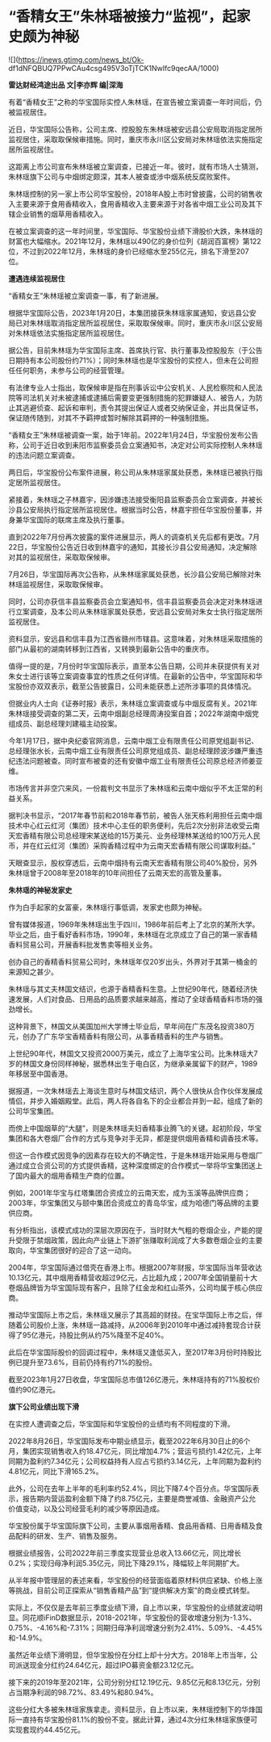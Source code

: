 # “香精女王”朱林瑶被接力“监视”，起家史颇为神秘

![](https://inews.gtimg.com/news_bt/Ok-
df1dNFQBUQ7PPwCAu4csg495V3oTjTCK1NwIfc9qecAA/1000)

**雷达财经鸿途出品 文|李亦辉 编|深海**

有着“香精女王”之称的华宝国际实控人朱林瑶，在宣告被立案调查一年时间后，仍被监视居住。

近日，华宝国际公告称，公司主席、控股股东朱林瑶被安远县公安局取消指定居所监视居住，采取取保候审措施。同时，重庆市永川区公安局对朱林瑶依法实施指定居所监视居住。

这距离上市公司宣布朱林瑶被立案调查，已接近一年。彼时，就有市场人士猜测，朱林瑶旗下公司与中烟绑定颇深，其本人被查或涉中烟系统反腐败案件。

朱林瑶控制的另一家上市公司华宝股份，2018年A股上市时曾披露，公司的销售收入主要来源于食用香精收入，食用香精收入主要来源于对各省中烟工业公司及其下辖企业销售的烟草用香精收入。

在被立案调查的这一年时间里，华宝国际、华宝股份业绩下滑股价大跌，朱林瑶的财富也大幅缩水。2021年12月，朱林瑶以490亿的身价位列《胡润百富榜》第122位，不过到2022年12月，朱林瑶的身价已经缩水至255亿元，排名下滑至207位。

**遭遇连续监视居住**

“香精女王”朱林瑶被立案调查一事，有了新进展。

根据华宝国际公告，2023年1月20日，本集团接获朱林瑶家属通知，安远县公安局已对朱林瑶取消指定居所监视居住，采取取保候审。同时，重庆市永川区公安局对朱林瑶依法实施指定居所监视居住。

据公告，目前朱林瑶为华宝国际主席、首席执行官、执行董事及控股股东（于公告日期持有本公司股份约71%）；同时朱林瑶也是华宝股份的实控人，但未在公司担任任何职务，未参与公司的经营管理。

有法律专业人士指出，取保候审是指在刑事诉讼中公安机关、人民检察院和人民法院等司法机关对未被逮捕或逮捕后需要变更强制措施的犯罪嫌疑人、被告人，为防止其逃避侦查、起诉和审判，责令其提出保证人或者交纳保证金，并出具保证书，保证随传随到，对其不予羁押或暂时解除其羁押的一种强制措施。

“香精女王”朱林瑶被调查一案，始于1年前。2022年1月24日，华宝股份发布公告称，公司于近日收到耒阳市监察委员会立案通知书，决定对公司实际控制人朱林瑶的违法问题立案调查。

两日后，华宝股份公布案件进展，称公司从朱林瑶家属处获悉，朱林瑶已被执行指定居所监视居住。

紧接着，朱林瑶之子林嘉宇，因涉嫌违法接受衡阳县监察委员会立案调查，并被长沙县公安局执行指定居所监视居住。根据当时公告，林嘉宇担任华宝股份董事，并身兼华宝国际的联席主席及执行董事。

直到2022年7月份再次披露的案件进展显示，两人的调查机关先后都有更改。7月22日，华宝股份公告近日收到林嘉宇的通知，其接长沙县公安局通知，决定解除对其的监视居住，采取取保候审。

7月26日，华宝国际再次公告称，从朱林瑶家属处获悉，长沙县公安局已解除对朱林瑶监视居住，采取取保候审。

同时，公司亦获信丰县监察委员会立案通知书，信丰县监察委员会决定对朱林瑶进行立案调查，及本公司从朱林瑶家属处获悉，安远县公安局对朱女士执行指定居所监视居住。

资料显示，安远县和信丰县为江西省赣州市辖县。这意味着，对朱林瑶采取措施的部门从最初的湖南转移到江西省，又转换到最新公告中的重庆市。

值得一提的是，7月份时华宝国际表示，直至本公告日期，公司并未获提供有关对朱女士进行该等立案调查事宜的性质之任何详情。在最新的公告中，华宝国际和华宝股份亦双双表示，截至公告披露日，公司未能获悉上述所涉事项的具体情况。

但据业内人士向《证券时报》表示，朱林瑶立案调查或与中烟反腐有关。2021年朱林瑶接受调查的第二天，云南中烟副总经理周涛投案自首；2022年湖南中烟党组成员、副总经理刘建福主动投案。

今年1月17日，据中央纪委官网消息，云南中烟工业有限责任公司原党组副书记、总经理张水长，云南中烟工业有限责任公司原党组成员、副总经理顾波涉嫌严重违纪违法问题被查。同时宣布被查的还有安徽中烟工业有限责任公司原总经济师姜亚维。

市场传言并非空穴来风，一份裁判文书显示了朱林瑶和云南中烟似乎不太正常的利益关系。

据判决书显示，“2017年春节前和2018年春节前，被告人张天栋利用担任云南中烟技术中心红云红河（集团）技术中心主任的职务便利，先后2次分别非法收受云南天宏香精有限公司总经理宋某送给的15万美元、业务经理林某送给的100万元人民币，并在红云红河（集团）采购香精过程中为云南天宏香精有限公司谋取利益。”

天眼查显示，股权穿透后，云南中烟持有云南天宏香精有限公司40%股份，另外朱林瑶曾于2008年至2018年的10年间担任了云南天宏的高管及董事。

**朱林瑶的神秘发家史**

作为白手起家的女富豪，朱林瑶行事低调，发家史也颇为神秘。

曾有媒体报道，1969年朱林瑶出生于四川，1986年前后考上了北京的某所大学。毕业之后，由于看好香料市场，1990年，朱林瑶在北京成立了自己的第一家香精香料贸易公司，开展香料批发售卖等相关业务。

创办自己的香精香料贸易公司时，朱林瑶年仅20岁出头，外界对于其第一桶金的来源知之甚少。

朱林瑶与其丈夫林国文结识，也源于香精香料生意。上世纪90年代，随着经济快速发展，人们对食品、日用品的品质要求越来越高，推动了全球香精香料市场的强劲增长。

这种背景下，林国文从美国加州大学博士毕业后，早年间在广东茂名投资380万元，创办了广东华宝香精香料有限公司，从事香精香料的生产与销售。

上世纪90年代，林国文又投资2000万美元，成立了上海华宝公司。比朱林瑶大7岁的林国文身份同样神秘，据悉林出生于电白区，为继承亲属留下的财产，1989年移居至中国香港。

据报道，一次朱林瑶去上海谈生意时与林国文结识，两个人很快从合作伙伴发展成情侣，并步入婚姻殿堂。此后，两人将各自名下的企业都合并到一起，组成了新的公司华宝集团。

而傍上中国烟草的“大腿”，则是朱林瑶夫妇香精事业腾飞的关键。起初阶段，华宝集团和各大卷烟厂合作的方式与竞争对手无异，都是提供烟用香精和调香技术等。

但这一合作模式因竞争的因素存在较大的不确定性，于是朱林瑶开始采用与卷烟厂通过成立合资公司的方式提供香精，这种深度绑定的合作模式一举将华宝集团送上了国内最大的烟用香精生产商的位置。

例如，2001年华宝与红塔集团合资成立的云南天宏，成为玉溪等品牌供应商；2003年，华宝集团又与颐中集团合资成立的青岛华宝，成为哈德门等品牌的主要供应商。

有分析指出，该模式成功的深层次原因在于，当时财大气粗的卷烟企业，产能的提升受限于禁烟政策，因此向产业链上下游扩张赚取利润成了大多数卷烟企业的主要取向，华宝集团很好的迎合了这一动向。

2004年，华宝国际通过借壳在香港上市。根据2007年财报，华宝国际当年营收达10.13亿元，其中烟用香精营收超过9亿元，占比超九成；2007年全国销量前十大卷烟品牌皆为华宝国际现有客户，且除了红金龙和红山茶外，公司均属于核心供应商。

推动华宝国际上市之后，朱林瑶又展示了其高超的财技。在宝华国际上市之后，伴随着公司股价上涨，朱林瑶一路减持，从2006年到2010年中通过减持套现合计获得了95亿港元，持股比例从约75%降至不足40%。

此后在华宝国际股价的回调过程中，朱林瑶又逢低买入，至2017年3月份时持股比例已提升至73.6%，目前仍持有约71%的股份。

截至2023年1月27日收盘，华宝国际总市值126亿港元，朱林瑶持有的71%股权价值约90亿港元。

**旗下公司业绩出现下滑**

在实控人遭调查之后，华宝国际和华宝股份的业绩均有不同程度的下滑。

2022年8月26日，华宝国际发布中期业绩显示，截至2022年6月30日止的6个月，集团实现销售收入约18.47亿元，同比增加4.7%；营运亏损约1.42亿元，上年同期为盈利约7.34亿元；公司权益持有人应占亏损约3.14亿元，上年同期为盈利约4.81亿元，同比下滑165.2%。

此外，公司在去年上半年的毛利率约52.4%，同比下降7.4个百分点。华宝国际表示，报告期内营运盈利金额下降了约8.75亿元，主要是商誉减值、金融资产公允价值变动，以及公司经营毛利的减少等原因造成。

华宝股份属于华宝国际旗下公司，主要从事烟用香精、食品用香精、日用香精及食品配料的研发、生产、销售及服务。

根据业绩报告，公司2022年前三季度实现营业总收入13.66亿元，同比增长0.2%；实现归母净利润5.35亿元，同比下降29.1%，降幅较上年同期扩大。

从半年报中管理层的表述来看，华宝股份的经营面临着原材料供应紧缺、价格上涨等挑战，目前公司正探索从“销售香精产品”到“提供解决方案”的商业模式转型。

实际上，不仅仅是去年前三季度业绩下滑，自上市以来，华宝股份的业绩就波动明显。同花顺iFinD数据显示，2018-2021年，华宝股份的营收增速分别为-1.3%、0.75%、-4.16%和-7.31%；同期归母净利润增速分别为2.41%、5.09%、-4.45%和-14.9%。

虽然近年业绩下滑明显，但华宝股份在分红上却十分大方。2018年上市当年，公司派送现金分红约24.64亿元，超过IPO募资金额23.12亿元。

接下来的2019年至2021年，公司分别分红12.19亿元、9.85亿元和8.13亿元，分别占当期净利润的98.72%、83.49%和80.94%。

这些分红大多被朱林瑶家族拿走。资料显示，自上市以来，朱林瑶控制下的华烽国际一直持有华宝股份81.1%的股份不变。据此计算，通过4次分红朱林瑶家族便可实现套现约44.45亿元。

